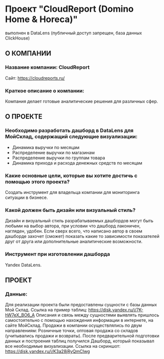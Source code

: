 # Проект "CloudReport (Domino Home & Horeca)" 
выполнен в DataLens (публичный доступ запрещен, база данных ClickHouse)
## О КОМПАНИИ
### Название компании: CloudReport
Сайт: https://cloudreports.ru/
### Краткое описание о компании: 
Компания делает готовые аналитические решения для различных сфер.
## О ПРОЕКТЕ
### Необходимо разработать дашборд в DataLens для МойСклад, содержащий следующие визуализации:
- Динамика выручки по месяцам
- Распределение выручки по магазинам
- Распределение выручки по группам товара
- Динамика прихода и расхода денежных средств по месяцам
### Какие основные цели, которые вы хотите достичь с помощью этого проекта? 
Создать инструмент для владельца компании для мониторинга ситуации в бизнесе. 
### Какой должен быть дизайн или визуальный стиль?
Дизайн и визуальный стиль разрабатываемых дашбордов могут быть любыми на выбор автора, при условии что дашборд лаконичен, нагляден, удобен.  Если сверх всего, что написано автор в своем дашборде захочет (сможет) показать какие то зависимости показателей друг от друга  или дополнительные аналитические возможности.
### Инструмент при изготовлении дашборда
Yandex DataLens.
## ПРОЕКТ
### Данные:
Для реализации проекта были предоставлены сущности с базы данных Мой Склад.
Ссылка на пример таблиц: https://disk.yandex.ru/i/7K-hW7eX_BO6_A
Описания и связь между сущностями выявлять пришлось самостоятельно с помощью нахождения информации в интернете, на сайте МойСклад.
Продажи в компании осуществлялись по двум направлениям: Розничные точки, оптовая продажа со складов (учитывались продажи и возвраты).
После предварительной подготовки данных и построения таблиц получился Дашборд, который показывал все необходимые визуализации.
Ссылка на скриншот: https://disk.yandex.ru/i/K3a28jRyQmClwg


